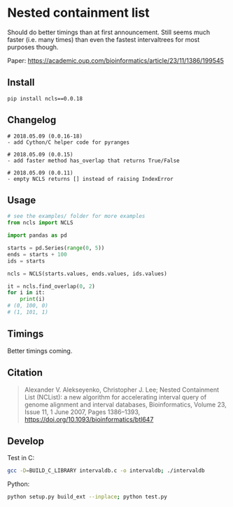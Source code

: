 # Nested containment list

Should do better timings than at first announcement. Still seems much faster (i.e. many times) than even the fastest intervaltrees for most purposes though.

Paper: https://academic.oup.com/bioinformatics/article/23/11/1386/199545

## Install

```
pip install ncls==0.0.18
```

## Changelog

```
# 2018.05.09 (0.0.16-18)
- add Cython/C helper code for pyranges

# 2018.05.09 (0.0.15)
- add faster method has_overlap that returns True/False

# 2018.05.09 (0.0.11)
- empty NCLS returns [] instead of raising IndexError
```

## Usage

```python
# see the examples/ folder for more examples
from ncls import NCLS

import pandas as pd

starts = pd.Series(range(0, 5))
ends = starts + 100
ids = starts

ncls = NCLS(starts.values, ends.values, ids.values)

it = ncls.find_overlap(0, 2)
for i in it:
    print(i)
# (0, 100, 0)
# (1, 101, 1)
```

## Timings

Better timings coming.

## Citation

> Alexander V. Alekseyenko, Christopher J. Lee; Nested Containment List (NCList): a new algorithm for accelerating interval query of genome alignment and interval databases, Bioinformatics, Volume 23, Issue 11, 1 June 2007, Pages 1386–1393, https://doi.org/10.1093/bioinformatics/btl647

## Develop

Test in C:

```bash
gcc -D=BUILD_C_LIBRARY intervaldb.c -o intervaldb; ./intervaldb
```

Python:

```bash
python setup.py build_ext --inplace; python test.py
```
